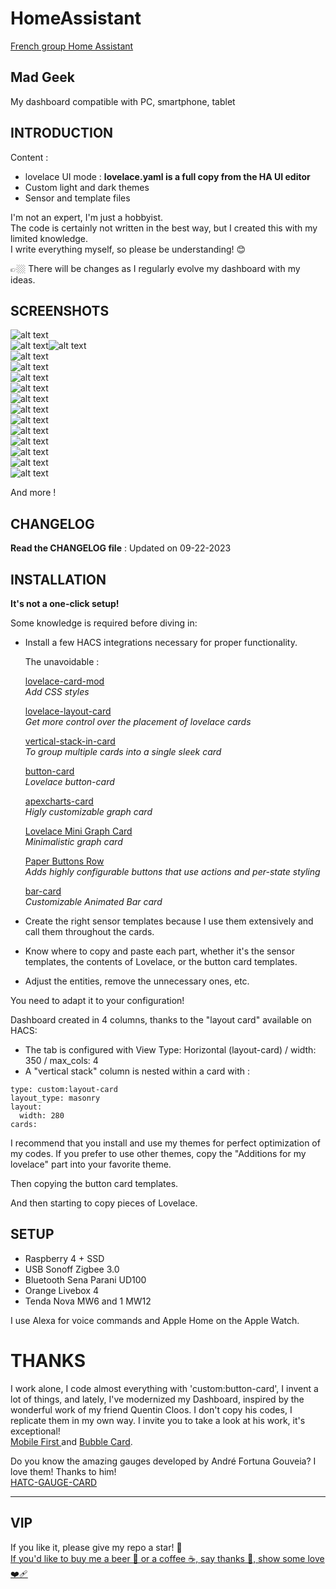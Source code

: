 # HomeAssistant

 [French group Home Assistant](https://www.facebook.com/groups/homeassistantgroupefrance)

## Mad Geek 
My dashboard compatible with PC, smartphone, tablet




## INTRODUCTION

Content  :

- lovelace UI mode : **lovelace.yaml is a full copy from the HA UI editor** 
- Custom light and dark themes
- Sensor and template files

I'm not an expert, I'm just a hobbyist.  
The code is certainly not written in the best way, but I created this with my limited knowledge.  
I write everything myself, so please be understanding! 😊  

👉🏼 There will be changes as I regularly evolve my dashboard with my ideas.  





## SCREENSHOTS
 

![alt text](https://github.com/herveaurel/HomeAssistant/blob/main/Captures/01.jpg)  
![alt text](https://github.com/herveaurel/HomeAssistant/blob/main/Captures/01-11.jpg)![alt text](https://github.com/herveaurel/HomeAssistant/blob/main/Captures/01-12.jpg)  
![alt text](https://github.com/herveaurel/HomeAssistant/blob/main/Captures/01-1.jpg)  
![alt text](https://github.com/herveaurel/HomeAssistant/blob/main/Captures/02.jpg)  
![alt text](https://github.com/herveaurel/HomeAssistant/blob/main/Captures/03.jpg)  
![alt text](https://github.com/herveaurel/HomeAssistant/blob/main/Captures/04.jpg)  
![alt text](https://github.com/herveaurel/HomeAssistant/blob/main/Captures/04-1.jpg)  
![alt text](https://github.com/herveaurel/HomeAssistant/blob/main/Captures/05.jpg)  
![alt text](https://github.com/herveaurel/HomeAssistant/blob/main/Captures/06.jpg)  
![alt text](https://github.com/herveaurel/HomeAssistant/blob/main/Captures/07.jpg)  
![alt text](https://github.com/herveaurel/HomeAssistant/blob/main/Captures/08.jpg)  
![alt text](https://github.com/herveaurel/HomeAssistant/blob/main/Captures/09.jpg)  
![alt text](https://github.com/herveaurel/HomeAssistant/blob/main/Captures/10.jpg)  
![alt text](https://github.com/herveaurel/HomeAssistant/blob/main/Captures/11.jpg)  


And more ! 


## CHANGELOG  

**Read the CHANGELOG file** : Updated on 09-22-2023  



## INSTALLATION

**It's not a one-click setup!**

Some knowledge is required before diving in:

- Install a few HACS integrations necessary for proper functionality. 

  The unavoidable :
  
  [lovelace-card-mod ](https://github.com/thomasloven/lovelace-card-mod)  
  _Add CSS styles_
  
  [lovelace-layout-card ](https://github.com/thomasloven/lovelace-layout-card)  
  _Get more control over the placement of lovelace cards_
  
  [vertical-stack-in-card ](https://github.com/ofekashery/vertical-stack-in-card)  
  _To group multiple cards into a single sleek card_
  
  [button-card ](https://github.com/custom-cards/button-card)  
  _Lovelace button-card_
  
  [apexcharts-card](https://github.com/RomRider/apexcharts-card)  
  _Higly customizable graph card_
  
  [Lovelace Mini Graph Card](https://github.com/kalkih/mini-graph-card)  
  _Minimalistic graph card_
  
  [Paper Buttons Row](https://github.com/jcwillox/lovelace-paper-buttons-row)  
  _Adds highly configurable buttons that use actions and per-state styling_
  
  [bar-card](https://github.com/custom-cards/bar-card)  
  _Customizable Animated Bar card_

- Create the right sensor templates because I use them extensively and call them throughout the cards.
- Know where to copy and paste each part, whether it's the sensor templates, the contents of Lovelace, or the button card templates.
- Adjust the entities, remove the unnecessary ones, etc.

You need to adapt it to your configuration! 

Dashboard created in 4 columns, thanks to the "layout card" available on HACS:
- The tab is configured with View Type: Horizontal (layout-card) / width: 350 / max_cols: 4
- A "vertical stack" column is nested within a card with :   

````
type: custom:layout-card
layout_type: masonry
layout:
  width: 280
cards:
````

I recommend that you install and use my themes for perfect optimization of my codes. If you prefer to use other themes, copy the "Additions for my lovelace" part into your favorite theme. 

Then copying the button card templates.

And then starting to copy pieces of Lovelace.



## SETUP 

- Raspberry 4 + SSD
- USB Sonoff Zigbee 3.0
- Bluetooth Sena Parani UD100
- Orange Livebox 4
- Tenda Nova MW6 and 1 MW12 

I use Alexa for voice commands and Apple Home on the Apple Watch.




# THANKS

I work alone, I code almost everything with 'custom:button-card', I invent a lot of things, and lately, I've modernized my Dashboard, inspired by the wonderful work of my friend Quentin Cloos.
I don't copy his codes, I replicate them in my own way.
I invite you to take a look at his work, it's exceptional!   
[Mobile First ](https://github.com/clooos/Home-Assistant-Mobile-First) and [Bubble Card](https://github.com/Clooos/Bubble-Card).


Do you know the amazing gauges developed by André Fortuna Gouveia?
I love them! Thanks to him!    
[HATC-GAUGE-CARD ](https://github.com/tagcashdev/hatc-gauge-card)  

---------------------

## VIP 

If you like it, please give my repo a star! 🌟  
[If you'd like to buy me a beer 🍺 or a coffee ☕️, say thanks 🙏, show some love ❤️‍🩹 ](https://www.paypal.com/paypalme/aaherve)

